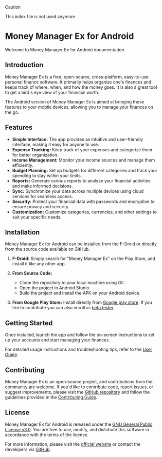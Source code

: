 > [!CAUTION]
> This index file is not used anymore

# Money Manager Ex for Android

Welcome to Money Manager Ex for Android documentation.

## Introduction

Money Manager Ex is a free, open-source, cross-platform, easy-to-use personal finance software. It primarily helps organize one's finances and keeps track of where, when, and how the money goes. It is also a great tool to get a bird's eye view of your financial worth.

The Android version of Money Manager Ex is aimed at bringing these features to your mobile devices, allowing you to manage your finances on the go.

## Features

- **Simple Interface:** The app provides an intuitive and user-friendly interface, making it easy for anyone to use.
- **Expense Tracking:** Keep track of your expenses and categorize them for better organization.
- **Income Management:** Monitor your income sources and manage them efficiently.
- **Budget Planning:** Set up budgets for different categories and track your spending to stay within your limits.
- **Reports:** Generate various reports to analyze your financial activities and make informed decisions.
- **Sync:** Synchronize your data across multiple devices using cloud services for seamless access.
- **Security:** Protect your financial data with passwords and encryption to ensure privacy and security.
- **Customization:** Customize categories, currencies, and other settings to suit your specific needs.

## Installation

Money Manager Ex for Android can be installed from the F-Droid or directly from the source code available on GitHub.

1. **F-Droid:** Simply search for "Money Manager Ex" on the Play Store, and install it like any other app.

2. **From Source Code:**
   - Clone the repository to your local machine using Git.
   - Open the project in Android Studio.
   - Build the project and install the APK on your Android device.

3. **From Google Play Store:** 
Install directly from [Google play store](https://play.google.com/store/apps/details?id=com.money.manager.ex.android).
If you like to contribute you can also enroll as [beta tester](https://play.google.com/apps/testing/com.money.manager.ex.android).

## Getting Started

Once installed, launch the app and follow the on-screen instructions to set up your accounts and start managing your finances.

For detailed usage instructions and troubleshooting tips, refer to the [User Guide](user-guide.md).

## Contributing

Money Manager Ex is an open-source project, and contributions from the community are welcome. If you'd like to contribute code, report issues, or suggest improvements, please visit the [GitHub repository](https://github.com/moneymanagerex/android-money-manager-ex) and follow the guidelines provided in the [Contributing Guide](CONTRIBUTING.md).

## License

Money Manager Ex for Android is released under the [GNU General Public License v3.0](https://www.gnu.org/licenses/gpl-3.0.en.html). You are free to use, modify, and distribute this software in accordance with the terms of the license.

For more information, please visit the [official website](https://www.moneymanagerex.org/) or contact the developers via [GitHub](https://github.com/moneymanagerex).


